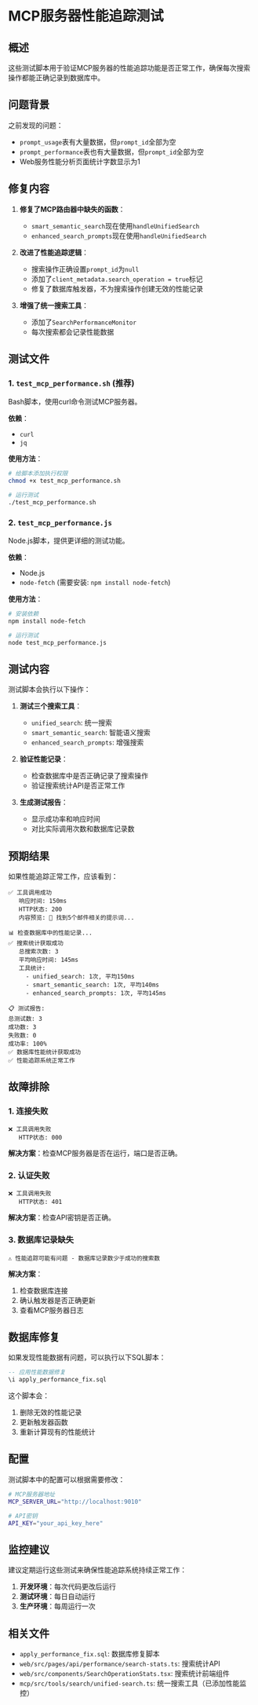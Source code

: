 # MCP服务器性能追踪测试

## 概述

这些测试脚本用于验证MCP服务器的性能追踪功能是否正常工作，确保每次搜索操作都能正确记录到数据库中。

## 问题背景

之前发现的问题：
- `prompt_usage`表有大量数据，但`prompt_id`全部为空
- `prompt_performance`表也有大量数据，但`prompt_id`全部为空
- Web服务性能分析页面统计字数显示为1

## 修复内容

1. **修复了MCP路由器中缺失的函数**：
   - `smart_semantic_search`现在使用`handleUnifiedSearch`
   - `enhanced_search_prompts`现在使用`handleUnifiedSearch`

2. **改进了性能追踪逻辑**：
   - 搜索操作正确设置`prompt_id`为`null`
   - 添加了`client_metadata.search_operation = true`标记
   - 修复了数据库触发器，不为搜索操作创建无效的性能记录

3. **增强了统一搜索工具**：
   - 添加了`SearchPerformanceMonitor`
   - 每次搜索都会记录性能数据

## 测试文件

### 1. `test_mcp_performance.sh` (推荐)
Bash脚本，使用curl命令测试MCP服务器。

**依赖**：
- `curl`
- `jq`

**使用方法**：
```bash
# 给脚本添加执行权限
chmod +x test_mcp_performance.sh

# 运行测试
./test_mcp_performance.sh
```

### 2. `test_mcp_performance.js`
Node.js脚本，提供更详细的测试功能。

**依赖**：
- Node.js
- `node-fetch` (需要安装: `npm install node-fetch`)

**使用方法**：
```bash
# 安装依赖
npm install node-fetch

# 运行测试
node test_mcp_performance.js
```

## 测试内容

测试脚本会执行以下操作：

1. **测试三个搜索工具**：
   - `unified_search`: 统一搜索
   - `smart_semantic_search`: 智能语义搜索
   - `enhanced_search_prompts`: 增强搜索

2. **验证性能记录**：
   - 检查数据库中是否正确记录了搜索操作
   - 验证搜索统计API是否正常工作

3. **生成测试报告**：
   - 显示成功率和响应时间
   - 对比实际调用次数和数据库记录数

## 预期结果

如果性能追踪正常工作，应该看到：

```
✅ 工具调用成功
   响应时间: 150ms
   HTTP状态: 200
   内容预览: 📧 找到5个邮件相关的提示词...

📊 检查数据库中的性能记录...
✅ 搜索统计获取成功
   总搜索次数: 3
   平均响应时间: 145ms
   工具统计:
     - unified_search: 1次, 平均150ms
     - smart_semantic_search: 1次, 平均140ms
     - enhanced_search_prompts: 1次, 平均145ms

📋 测试报告:
总测试数: 3
成功数: 3
失败数: 0
成功率: 100%
✅ 数据库性能统计获取成功
✅ 性能追踪系统正常工作
```

## 故障排除

### 1. 连接失败
```
❌ 工具调用失败
   HTTP状态: 000
```
**解决方案**：检查MCP服务器是否在运行，端口是否正确。

### 2. 认证失败
```
❌ 工具调用失败
   HTTP状态: 401
```
**解决方案**：检查API密钥是否正确。

### 3. 数据库记录缺失
```
⚠️ 性能追踪可能有问题 - 数据库记录数少于成功的搜索数
```
**解决方案**：
1. 检查数据库连接
2. 确认触发器是否正确更新
3. 查看MCP服务器日志

## 数据库修复

如果发现性能数据有问题，可以执行以下SQL脚本：

```sql
-- 应用性能数据修复
\i apply_performance_fix.sql
```

这个脚本会：
1. 删除无效的性能记录
2. 更新触发器函数
3. 重新计算现有的性能统计

## 配置

测试脚本中的配置可以根据需要修改：

```bash
# MCP服务器地址
MCP_SERVER_URL="http://localhost:9010"

# API密钥
API_KEY="your_api_key_here"
```

## 监控建议

建议定期运行这些测试来确保性能追踪系统持续正常工作：

1. **开发环境**：每次代码更改后运行
2. **测试环境**：每日自动运行
3. **生产环境**：每周运行一次

## 相关文件

- `apply_performance_fix.sql`: 数据库修复脚本
- `web/src/pages/api/performance/search-stats.ts`: 搜索统计API
- `web/src/components/SearchOperationStats.tsx`: 搜索统计前端组件
- `mcp/src/tools/search/unified-search.ts`: 统一搜索工具（已添加性能监控）
